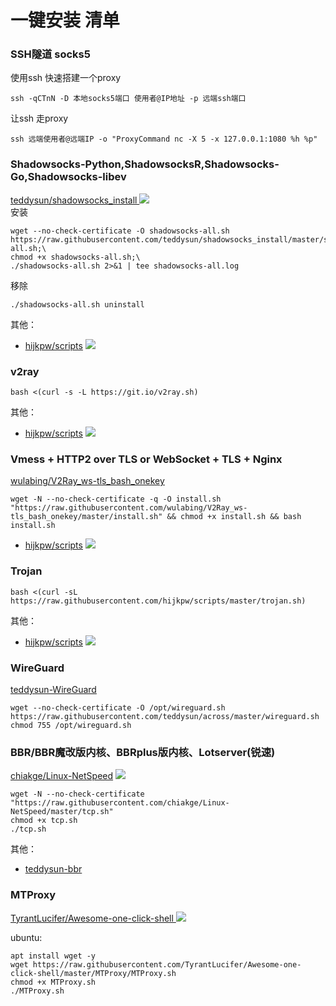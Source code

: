 # 一键安装 清单

### **SSH隧道 socks5**
使用ssh 快速搭建一个proxy
```
ssh -qCTnN -D 本地socks5端口 使用者@IP地址 -p 远端ssh端口
```
让ssh 走proxy

```
ssh 远端使用者@远端IP -o "ProxyCommand nc -X 5 -x 127.0.0.1:1080 %h %p"
```

### Shadowsocks-Python,ShadowsocksR,Shadowsocks-Go,Shadowsocks-libev
[ teddysun/shadowsocks_install ](https://github.com/teddysun/shadowsocks_install/tree/master) ![](https://img.shields.io/github/last-commit/teddysun/shadowsocks_install/master)   
安装
```
wget --no-check-certificate -O shadowsocks-all.sh https://raw.githubusercontent.com/teddysun/shadowsocks_install/master/shadowsocks-all.sh;\
chmod +x shadowsocks-all.sh;\
./shadowsocks-all.sh 2>&1 | tee shadowsocks-all.log
```
移除
```
./shadowsocks-all.sh uninstall
```
其他：
* [hijkpw/scripts](https://github.com/hijkpw/scripts) ![](https://img.shields.io/github/last-commit/hijkpw/scripts)

### **v2ray**

```
bash <(curl -s -L https://git.io/v2ray.sh)
```
其他：
* [hijkpw/scripts](https://github.com/hijkpw/scripts) ![](https://img.shields.io/github/last-commit/hijkpw/scripts)

### **Vmess + HTTP2 over TLS or WebSocket + TLS + Nginx**
[wulabing/V2Ray_ws-tls_bash_onekey](https://github.com/wulabing/V2Ray_ws-tls_bash_onekey)
```
wget -N --no-check-certificate -q -O install.sh "https://raw.githubusercontent.com/wulabing/V2Ray_ws-tls_bash_onekey/master/install.sh" && chmod +x install.sh && bash install.sh
```
* [hijkpw/scripts](https://github.com/hijkpw/scripts) ![](https://img.shields.io/github/last-commit/hijkpw/scripts)

### Trojan
```
bash <(curl -sL https://raw.githubusercontent.com/hijkpw/scripts/master/trojan.sh)
```
其他：
* [hijkpw/scripts](https://github.com/hijkpw/scripts) ![](https://img.shields.io/github/last-commit/hijkpw/scripts)

### WireGuard
[teddysun-WireGuard](https://teddysun.com/554.html)
```
wget --no-check-certificate -O /opt/wireguard.sh https://raw.githubusercontent.com/teddysun/across/master/wireguard.sh
chmod 755 /opt/wireguard.sh
```

### **BBR/BBR魔改版内核、BBRplus版内核、Lotserver(锐速)**
[chiakge/Linux-NetSpeed](https://github.com/chiakge/Linux-NetSpeed) ![](https://img.shields.io/github/last-commit/chiakge/Linux-NetSpeed)
```
wget -N --no-check-certificate "https://raw.githubusercontent.com/chiakge/Linux-NetSpeed/master/tcp.sh"
chmod +x tcp.sh
./tcp.sh
```
其他：
* [teddysun-bbr](https://teddysun.com/489.html)


### **MTProxy**
[ TyrantLucifer/Awesome-one-click-shell ](https://github.com/TyrantLucifer/Awesome-one-click-shell) ![](https://img.shields.io/github/last-commit/TyrantLucifer/Awesome-one-click-shell)

ubuntu:
```
apt install wget -y
wget https://raw.githubusercontent.com/TyrantLucifer/Awesome-one-click-shell/master/MTProxy/MTProxy.sh
chmod +x MTProxy.sh
./MTProxy.sh
```
